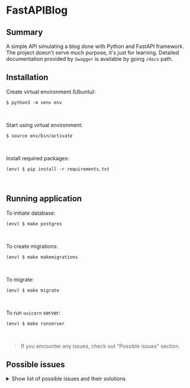 # FastAPIBlog

## Summary

A simple API simulating a blog done with Python and FastAPI framework.\
The project doesn't serve much purpose, it's just for learning.
Detailed documentation provided by `Swagger` is available by going `/docs` path.

## Installation

Create virtual environment (Ubuntu):
```shell
$ python3 -m venv env
```
<br>

Start using virtual environment:

```shell
$ source env/bin/activate
```
<br>

Install required packages:

```shell
(env) $ pip install -r requirements.txt
```
<br>

## Running application

To initiate database:
```shell
(env) $ make postgres
```
<br>

To create migrations:
```shell
(env) $ make makemigrations
```
<br>

To migrate:
```shell
(env) $ make migrate
```
<br>

To run `uvicorn` server:
```shell
(env) $ make runserver
```
<br>

> If you encounter any issues, check out "Possible issues" section.

## Possible issues

<details><summary>Show list of possible issues and their solutions</summary>
<br>

If port `:5432` is already occupied:
```shell
(env) $ sudo lsof -i :5432
(env) $ sudo kill <process_id>
```
<br>

If container already exists:
```shell
(env) $ docker ps -a
(env) $ docker rm <container_id>
```
</details>

